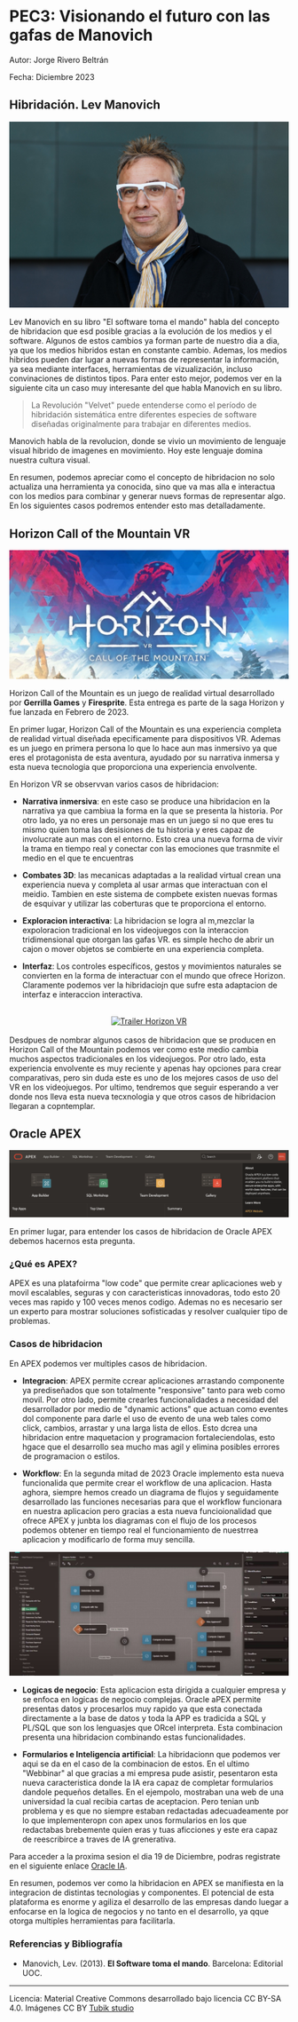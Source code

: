 # PEC3: Visionando el futuro con las gafas de Manovich 


Autor: Jorge Rivero Beltrán


Fecha: Diciembre 2023

## Hibridación. Lev Manovich

![Lev Manovich.jpg](https://github.com/JRiveroUOC/PEC3_Manovich_Reloaded/blob/main/Lev%20Manovich.jpg)

Lev Manovich en su libro "El software toma el mando" habla del concepto de hibridacion que esd posible gracias a la evolución de los medios y el software. Algunos de estos cambios ya forman parte de nuestro dia a dia, ya que los medios hibridos estan en constante cambio. Ademas, los medios hibridos pueden dar lugar a nuevas formas de representar la información, ya sea mediante interfaces, herramientas de vizualización, incluso convinaciones de distintos tipos. Para enter esto mejor, podemos ver en la siguiente cita un caso muy interesante del que habla Manovich en su libro.
>La Revolución "Velvet" puede entenderse como el
período de hibridación sistemática entre diferentes especies de software diseñadas originalmente para trabajar en
diferentes medios.

Manovich habla de la revolucion, donde se vivio un movimiento de lenguaje visual hibrido de imagenes en movimiento. Hoy este lenguaje domina nuestra cultura visual.

En resumen, podemos apreciar como el concepto de hibridacion no solo actualiza una herramienta ya conocida, sino que va mas alla e interactua con los medios para combinar y generar nuevs formas de representar algo. En los siguientes casos podremos entender esto mas detalladamente.

## Horizon Call of the Mountain VR

![Horizon Call of the Mountain](https://github.com/JRiveroUOC/PEC3_Manovich_Reloaded/blob/main/Horizoncallmaountain1.jpeg)

Horizon Call of the Mountain es un juego de realidad virtual desarrollado por <b>Gerrilla Games</b> y <b>Firesprite</b>. Esta entrega es parte de la saga Horizon y fue lanzada en Febrero de 2023.

En primer lugar, Horizon Call of the Mountain es una experiencia completa de realidad virtual diseñada epecificamente para dispositivos VR. Ademas es un juego en primera persona lo que lo hace aun mas inmersivo ya que eres el protagonista de esta aventura, ayudado por su narrativa inmersa y esta nueva tecnologia que proporciona una experiencia envolvente.

En Horizon VR se observvan varios casos de hibridacion:

* <b>Narrativa inmersiva</b>: en este caso se produce una hibridacion en la narrativa ya que cambiua la forma en la que se presenta la historia. Por otro lado, ya no eres un personaje mas en un juego si no que eres tu mismo quien toma las desisiones de tu historia y eres capaz de involucrate aun mas con el entorno. Esto crea una nueva forma de vivir la trama en tiempo real y conectar con las emociones que trasnmite el medio en el que te encuentras

* <b>Combates 3D</b>: las mecanicas adaptadas a la realidad virtual crean una experiencia nueva y completa al usar armas que interactuan con el meidio. Tambien en este sistema de compbete existen nuevas formas de esquivar y utilizar las coberturas que te proporciona el entorno.

* <b>Exploracion interactiva</b>: La hibridacion se logra al m,mezclar la expoloracion tradicional en los videojuegos con la interaccion tridimensional que otorgan las gafas VR. es simple hecho de abrir un cajon o mover objetos se combierte en una experiencia completa.

* <b>Interfaz</b>: Los controles específicos, gestos y movimientos naturales se convierten en la forma de interactuar con el mundo que ofrece Horizon. Claramente podemos ver la hibridaciojn que sufre esta adaptacion de interfaz e interaccion interactiva.

<br>

<div align="center" >
  <a href="https://www.youtube.com/watch?v=ATR0vlhDK1E"><img src="https://img.youtube.com/vi/ATR0vlhDK1E/0.jpg" width="80%" alt="Trailer Horizon VR"></a>
</div>



<br>
Desdpues de nombrar algunos casos de hibridacion que se producen en Horizon Call of the Mountain podemos ver como este medio cambia muchos aspectos tradicionales en los videojuegos. Por otro lado, esta experiencia envolvente es muy reciente y apenas hay opciones para crear comparativas, pero sin duda este es uno de los mejores casos de uso del VR en los videojuegos. Por ultimo, tendremos que seguir esperando a ver donde nos lleva esta nueva tecxnologia y que otros casos de hibridacion llegaran a copntemplar. 

## Oracle APEX

![Oracle APEX](https://github.com/JRiveroUOC/PEC3_Manovich_Reloaded/blob/main/1920px-Dark-hero-screenshot_2x.png)

En primer lugar, para entender los casos de hibridacion de Oracle APEX debemos hacernos esta pregunta.

### ¿Qué es APEX?

APEX es una platafoirma "low code" que permite crear aplicaciones web y movil escalables, seguras y con caracteristicas innovadoras, todo esto 20 veces mas rapido y 100 veces menos codigo.
Ademas no es necesario ser un experto para mostrar soluciones sofisticadas y resolver cualquier tipo de problemas.


### Casos de hibridacion

En APEX podemos ver multiples casos de hibridacion. 

* <b>Integracion</b>: APEX permite ccrear aplicaciones arrastando componente ya prediseñados que son totalmente "responsive" tanto para web como movil. Por otro lado, permite crearles funcionalidades a necesidad del desarrollador por medio de "dynamic actions" que actuan como eventes dol componente para darle el uso de evento de una web tales como click, cambios, arrastar y una larga lista de ellos. Esto dcrea una hibridacion entre maquetacion y programacion fortaleciendolas, esto hgace que el desarrollo sea mucho mas agil y elimina posibles errores de programacion o estilos.

* <b>Workflow</b>: En la segunda mitad de 2023 Oracle implemento esta nueva funcionalida que permite crear el workflow de una aplicacion. Hasta aghora, siempre hemos creado un diagrama de flujos y seguidamente desarrollado las funciones necesarias para que el workflow funcionara en nuestra aplicacion pero gracias a esta nueva funcioionalidad que ofrece APEX y junbta los diagramas con el flujo de los procesos podemos obtener en tiempo real el funcionamiento de nuestrrea aplicacion y modificarlo de forma muy sencilla.

![Workflow](https://github.com/JRiveroUOC/PEC3_Manovich_Reloaded/blob/main/Captura.JPG)

* <b>Logicas de negocio</b>: Esta aplicacion esta dirigida a cualquier empresa y se enfoca en logicas de negocio complejas. Oracle aPEX permite presentas datos y procesarlos muy rapido ya que esta conectada directamente a la base de datos y toda la APP es tradicida a SQL y PL/SQL que son los lenguasjes que ORcel interpreta. Esta combinacion presenta una hibridacion combinando estas funcionalidades.

* <b>Formularios e Inteligencia artificial</b>: La hibridacionn que podemos ver aqui se da en el caso de la combinacion de estos. En el ultimo "Webbinar" al que gracias a mi empresa pude asistir, pesentaron esta nueva caracteristica donde la IA era capaz de completar formularios dandole pequeños detalles. En el ejempolo, mostraban una web de una universidad la cual recibia cartas de aceptacion. Pero tenian unb problema y es que no siempre estaban redactadas adecuadeamente por lo que implementeropn con apex unos formularios en los que redactabas brebemente quien eras y tuas aficciones y este era capaz de reescribirce a traves de IA grenerativa. 

Para acceder a la proxima sesion el dia 19 de Diciembre, podras registrate en el siguiente enlace [Oracle IA](https://www.oracle.com/es/artificial-intelligence/).

En resumen, podemos ver como la hibridacion en APEX se manifiesta en la integracion de distintas tecnologias y componentes. El potencial de esta plataforma es enorme y agiliza el desarrollo de las empresas dando luegar a enfocarse en la logica de negocios y no tanto en el desarrollo, ya qque otorga multiples herramientas para facilitarla.

### Referencias y Bibliografía

* Manovich, Lev. (2013). **El Software toma el mando**. Barcelona: Editorial UOC. 


----

Licencia: Material Creative Commons desarrollado bajo licencia CC BY-SA 4.0. Imágenes CC BY [Tubik studio](https://blog.tubikstudio.com/how-to-create-original-flat-illustrations-designers-tips/) 
